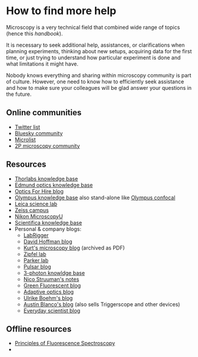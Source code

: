# How to find more help

Microscopy is a very technical field that combined wide range of topics (hence this *handbook*).

It is necessary to seek additional help, assistances, or clarifications when planning experiments, thinking about new setups, acquiring data for the first time, or just trying to understand how particular experiment is done and what limitations it might have.

Nobody knows everything and sharing within microscopy community is part of culture. However, one need to know how to efficiently seek assistance and how to make sure your colleagues will be glad answer your questions in the future.

## Online communities

- [Twitter list](https://twitter.com/i/lists/1266007529277947904)
- [Bluesky community](https://bsky.app/profile/mickeykats.bsky.social/feed/aaaaxyliorir6)
- [Microlist](https://forum.microlist.org/)
- [2P microscopy community](https://2p.ece.ucsb.edu/login)

## Resources

- [Thorlabs knowledge base](https://www.thorlabs.com/navigation.cfm?guide_id=2400)
- [Edmund optics knowledge base](https://www.edmundoptics.com/knowledge-center/)
- [Optics For Hire blog](https://www.opticsforhire.com/blog/)
- [Olympus knowledge base](https://www.olympus-lifescience.com/en/microscope-resource/) also stand-alone like [Olympus confocal](http://www.olympusconfocal.com/)
- [Leica science lab](https://www.leica-microsystems.com/science-lab/science-lab-home/)
- [Zeiss campus](https://zeiss-campus.magnet.fsu.edu/index.html)
- [Nikon MicroscopyU](https://www.microscopyu.com/)
- [Scientifica knowledge base](https://www.scientifica.uk.com/learning-zone/)
- Personal & company blogs:
  - [LabRigger](https://labrigger.com/blog/)
  - [David Hoffman blog](https://david-hoffman.github.io/)
  - [Kurt's microscopy blog](https://ucsf.app.box.com/v/KurtsMicroscopyBlog) (archived as PDF)
  - [Zipfel lab](http://www.drbio.cornell.edu/app_notes.html)
  - [Parker lab](https://parkerlab.bio.uci.edu/microscopy_construction.htm)
  - [Pulsar blog](https://www.thepulsar.be/archives/)
  - [3-photon knowldge base](https://www.3photon.org/)
  - [Nico Struuman's notes](https://valelab4.ucsf.edu/~nstuurman/)
  - [Green Fluorescent blog](https://greenfluorescentblog.wordpress.com/)
  - [Adaptive optics blog](https://aomicroscopy.org/)
  - [Ulrike Boehm's blog](http://ulrikeboehm.org/blog/)
  - [Austin Blanco's blog](https://www.austinblanco.com/blog/) (also sells Triggerscope and other devices)
  - [Everyday scientist blog](https://blog.everydayscientist.com/)


## Offline resources

- [Principles of Fluorescence Spectroscopy](https://link.springer.com/book/10.1007/978-0-387-46312-4)
-
